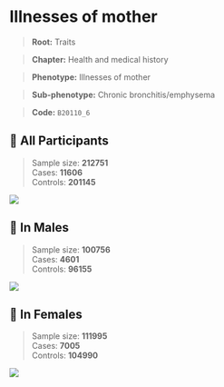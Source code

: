 # Illnesses of mother
> **Root:** Traits  

> **Chapter:** Health and medical history  

> **Phenotype:** Illnesses of mother  

> **Sub-phenotype:** Chronic bronchitis/emphysema  

> **Code:** `B20110_6`

## 🧪 All Participants  
> Sample size: **212751**  
> Cases: **11606**  
> Controls: **201145**
<img src="/Traits/Figures/ALL/B20110_6.png"/>
<CsvTable src="/Traits/Data/ALL/LG_B20110_6.csv" label="🔍 View full results" />

## 👨 In Males  
> Sample size: **100756**  
> Cases: **4601**  
> Controls: **96155**
<img src="/Traits/Figures/Male/B20110_6.png"/>
<CsvTable src="/Traits/Data/Male/LG_B20110_6.csv" label="🔍 View full results" />

## 👩 In Females  
> Sample size: **111995**  
> Cases: **7005**  
> Controls: **104990**
<img src="/Traits/Figures/Female/B20110_6.png"/>
<CsvTable src="/Traits/Data/Female/LG_B20110_6.csv" label="🔍 View full results" />
